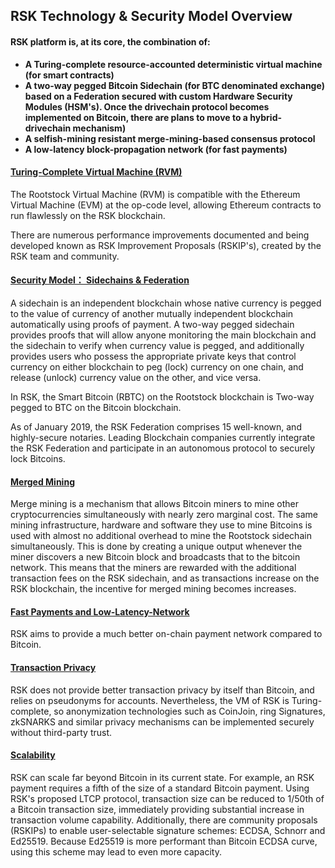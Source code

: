 ## RSK Technology & Security Model Overview

#### __RSK platform is, at its core, the combination of:__
* __A Turing-complete resource-accounted deterministic virtual machine (for smart contracts)__
* __A two-way pegged Bitcoin Sidechain (for BTC denominated exchange) based on a Federation secured with custom Hardware Security Modules (HSM's). Once the drivechain protocol becomes implemented on Bitcoin, there are plans to move to a hybrid- drivechain mechanism)__
* __A selfish-mining resistant merge-mining-based consensus protocol__
* __A low-latency block-propagation network (for fast payments)__

#### [Turing-Complete Virtual Machine (RVM)](./Turing-Complete.md)

The Rootstock Virtual Machine (RVM) is compatible with the Ethereum Virtual Machine (EVM) at the op-code level, allowing Ethereum contracts to run flawlessly on the RSK blockchain.

There are numerous performance improvements documented and being developed known as RSK Improvement Proposals (RSKIP's), created by the RSK team and community.

#### [Security Model： Sidechains & Federation](./Security-Model.md)

A sidechain is an independent blockchain whose native currency is pegged to the value of currency of another mutually independent blockchain automatically using proofs of payment. A two-way pegged sidechain provides proofs that will allow anyone monitoring the main blockchain and the sidechain to verify when currency value is pegged, and additionally provides users who possess the appropriate private keys that control currency on either blockchain to peg (lock) currency on one chain, and release (unlock) currency value on the other, and vice versa. 

In RSK, the Smart Bitcoin (RBTC) on the Rootstock blockchain is Two-way pegged to BTC on the Bitcoin blockchain.

As of January 2019, the RSK Federation comprises 15 well-known, and highly-secure notaries. Leading Blockchain companies currently integrate the RSK Federation and participate in an autonomous protocol to securely lock Bitcoins. 

#### [Merged Mining](./Merged-Mining.md)

Merge mining is a mechanism that allows Bitcoin miners to mine other cryptocurrencies simultaneously with nearly zero marginal cost. The same mining infrastructure, hardware and software they use to mine Bitcoins is used with almost no additional overhead to mine the Rootstock sidechain simultaneously. This is done by creating a unique output whenever the miner discovers a new Bitcoin block and broadcasts that to the bitcoin network. This means that the miners are rewarded with the additional transaction fees on the RSK sidechain, and as transactions increase on the RSK blockchain, the incentive for merged mining becomes increases.

#### [Fast Payments and Low-Latency-Network](./Fast-Payments.md)

RSK aims to provide a much better on-chain payment network compared to Bitcoin.

#### [Transaction Privacy](./Transaction-Privacy.md)

RSK does not provide better transaction privacy by itself than Bitcoin, and relies on pseudonyms for accounts. Nevertheless, the VM of RSK is Turing-complete, so anonymization technologies such as CoinJoin, ring Signatures, zkSNARKS and similar privacy mechanisms can be implemented securely without third-party trust.

#### [Scalability](./Scalability.md)

RSK can scale far beyond Bitcoin in its current state. For example, an RSK payment requires a fifth of the size of a standard Bitcoin payment. Using RSK's proposed LTCP protocol, transaction size can be reduced to 1/50th of a Bitcoin transaction size, immediately providing substantial increase in transaction volume capability. Additionally, there are community proposals (RSKIPs) to enable user-selectable signature schemes: ECDSA, Schnorr and Ed25519. Because Ed25519 is more performant than Bitcoin ECDSA curve, using this scheme may lead to even more capacity.